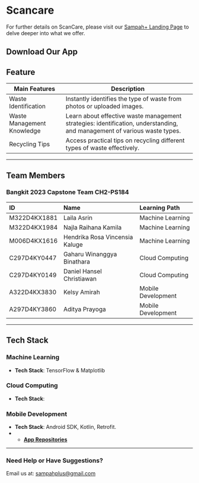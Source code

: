 # Scancare

For further details on ScanCare, please visit our [Sampah+ Landing Page](https://landing-page-dot-sampahplus.et.r.appspot.com/) to delve deeper into what we offer.

## Download Our App

## Feature 

| Main Features                | Description                                                                                                              |
|------------------------------|--------------------------------------------------------------------------------------------------------------------------|
| Waste Identification         | Instantly identifies the type of waste from photos or uploaded images.                                                   |
| Waste Management Knowledge   | Learn about effective waste management strategies: identification, understanding, and management of various waste types. |
| Recycling Tips               | Access practical tips on recycling different types of waste effectively.                                                 |

---

## Team Members
### Bangkit 2023 Capstone Team CH2-PS184

| ID              | Name                               | Learning Path       |
|:----------------|:-----------------------------------|:--------------------|
| M322D4KX1881     | Laila Asrin | Machine Learning    |
| M322D4KX1984     | Najla Raihana Kamila              | Machine Learning    |
| M006D4KX1616     | Hendrika Rosa Vincensia Kaluge    | Machine Learning    |
| C297D4KY0447     | Gaharu Winanggya Binathara        | Cloud Computing     |
| C297D4KY0149     | Daniel Hansel Christiawan         | Cloud Computing     |
| A322D4KX3830     | Kelsy Amirah                      | Mobile Development  |
| A297D4KY3860     | Aditya Prayoga                    | Mobile Development  |

---

## Tech Stack

### Machine Learning
- **Tech Stack**: TensorFlow & Matplotlib

### Cloud Computing
- **Tech Stack**: 

### Mobile Development
- **Tech Stack**: Android SDK, Kotlin, Retrofit.
- - **[App Repositories](https://github.com/SampahPlus/SampahPlusApp)**

---

### Need Help or Have Suggestions?
Email us at: [sampahplus@gmail.com](mailto:sampahplus@gmail.com)
